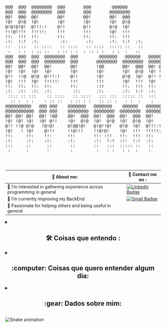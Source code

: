 <pre>
                                                                                                     
@@@  @@@  @@@@@@@@  @@@       @@@        @@@@@@                                                      
@@@  @@@  @@@@@@@@  @@@       @@@       @@@@@@@@                                                     
@@!  @@@  @@!       @@!       @@!       @@!  @@@                                                     
!@!  @!@  !@!       !@!       !@!       !@!  @!@                                                     
@!@!@!@!  @!!!:!    @!!       @!!       @!@  !@!                                                     
!!!@!!!!  !!!!!:    !!!       !!!       !@!  !!!                                                     
!!:  !!!  !!:       !!:       !!:       !!:  !!!                                                     
:!:  !:!  :!:        :!:       :!:      :!:  !:!  :!:                                                
::   :::   :: ::::   :: ::::   :: ::::  ::::: ::   ::                                                
 :   : :  : :: ::   : :: : :  : :: : :   : :  :   ::                                                 
@@@  @@@  @@@  @@@@@@@@  @@@        @@@@@@@   @@@@@@   @@@@@@@@@@   @@@@@@@@    @@@@@@@   @@@@@@     
@@@  @@@  @@@  @@@@@@@@  @@@       @@@@@@@@  @@@@@@@@  @@@@@@@@@@@  @@@@@@@@    @@@@@@@  @@@@@@@@    
@@!  @@!  @@!  @@!       @@!       !@@       @@!  @@@  @@! @@! @@!  @@!           @@!    @@!  @@@    
!@!  !@!  !@!  !@!       !@!       !@!       !@!  @!@  !@! !@! !@!  !@!           !@!    !@!  @!@    
@!!  !!@  @!@  @!!!:!    @!!       !@!       @!@  !@!  @!! !!@ @!@  @!!!:!        @!!    @!@  !@!    
!@!  !!!  !@!  !!!!!:    !!!       !!!       !@!  !!!  !@!   ! !@!  !!!!!:        !!!    !@!  !!!    
!!:  !!:  !!:  !!:       !!:       :!!       !!:  !!!  !!:     !!:  !!:           !!:    !!:  !!!    
:!:  :!:  :!:  :!:        :!:      :!:       :!:  !:!  :!:     :!:  :!:           :!:    :!:  !:!    
 :::: :: :::    :: ::::   :: ::::   ::: :::  ::::: ::  :::     ::    :: ::::       ::    ::::: ::    
  :: :  : :    : :: ::   : :: : :   :: :: :   : :  :    :      :    : :: ::        :      : :  :     
@@@@@@@@@@   @@@ @@@    @@@@@@@   @@@@@@@    @@@@@@   @@@@@@@@  @@@  @@@       @@@@@@@@              
@@@@@@@@@@@  @@@ @@@    @@@@@@@@  @@@@@@@@  @@@@@@@@  @@@@@@@@  @@@  @@@       @@@@@@@@              
@@! @@! @@!  @@! !@@    @@!  @@@  @@!  @@@  @@!  @@@  @@!       @@!  @@!       @@!                   
!@! !@! !@!  !@! @!!    !@!  @!@  !@!  @!@  !@!  @!@  !@!       !@!  !@!       !@!                   
@!! !!@ @!@   !@!@!     @!@@!@!   @!@!!@!   @!@  !@!  @!!!:!    !!@  @!!       @!!!:!                
!@!   ! !@!    @!!!     !!@!!!    !!@!@!    !@!  !!!  !!!!!:    !!!  !!!       !!!!!:                
!!:     !!:    !!:      !!:       !!: :!!   !!:  !!!  !!:       !!:  !!:       !!:                   
:!:     :!:    :!:      :!:       :!:  !:!  :!:  !:!  :!:       :!:   :!:      :!:                   
:::     ::      ::       ::       ::   :::  ::::: ::   ::        ::   :: ::::   :: ::::              
 :      :       :        :         :   : :   : :  :    :        :    : :: : :  : :: ::               
                                                                                                     
</pre>

#
| 👾 About me: |  📱 Contact me on : |
| ------------------- | ------------------- |
| 👀 I’m interested in gathering experience across programming in general | [![Linkedin Badge](https://img.shields.io/badge/-Lucas%20Ferreira-blue?style=flat-square&logo=Linkedin&logoColor=white&link=https://www.linkedin.com/in/lucas-ferreira-bb2936207/)](https://www.linkedin.com/in/lucas-ferreira-bb2936207/) |
| 🌱 I’m currently improving my BackEnd | [![Gmail Badge](https://img.shields.io/badge/Lucas%20Ferreira-c14438?style=flat-square&logo=Gmail&logoColor=white&link=mailto:luckdaltrox@gmail.com)](mailto:luckdaltrox@gmail.com) |
| 💓  Passionate for helping others and being useful in general 

<details> <summary>
<h2 align="center">🛠 Coisas que entendo : </h2></summary>  
<p align="center"> <img src="https://octodex.github.com/images/baracktocat.jpg" width="200" align="right"/>
<code><img height="60" src="https://raw.githubusercontent.com/github/explore/80688e429a7d4ef2fca1e82350fe8e3517d3494d/topics/python/python.png"></code>
<code><img height="60" src="https://raw.githubusercontent.com/github/explore/80688e429a7d4ef2fca1e82350fe8e3517d3494d/topics/django/django.png"></code> 
<code><img height="60" src="https://raw.githubusercontent.com/github/explore/80688e429a7d4ef2fca1e82350fe8e3517d3494d/topics/javascript/javascript.png"></code>
<code><img height="60" src="https://raw.githubusercontent.com/github/explore/80688e429a7d4ef2fca1e82350fe8e3517d3494d/topics/typescript/typescript.png"></code>
<code><img height="60" src="https://raw.githubusercontent.com/github/explore/80688e429a7d4ef2fca1e82350fe8e3517d3494d/topics/nodejs/nodejs.png"></code>
<code><img height="60" src="https://raw.githubusercontent.com/github/explore/80688e429a7d4ef2fca1e82350fe8e3517d3494d/topics/angular/angular.png"></code> 
<code><img height="60" src="https://raw.githubusercontent.com/github/explore/80688e429a7d4ef2fca1e82350fe8e3517d3494d/topics/html/html.png"></code>
<code><img height="60" src="https://raw.githubusercontent.com/github/explore/80688e429a7d4ef2fca1e82350fe8e3517d3494d/topics/css/css.png"></code>
<code><img height="60" src="https://raw.githubusercontent.com/github/explore/80688e429a7d4ef2fca1e82350fe8e3517d3494d/topics/java/java.png"></code> 
<code><img height="60" src="https://raw.githubusercontent.com/github/explore/80688e429a7d4ef2fca1e82350fe8e3517d3494d/topics/postgresql/postgresql.png"></code>
<code><img height="60" src="https://raw.githubusercontent.com/github/explore/80688e429a7d4ef2fca1e82350fe8e3517d3494d/topics/git/git.png"></code>
<code><img height="60" src="https://raw.githubusercontent.com/github/explore/80688e429a7d4ef2fca1e82350fe8e3517d3494d/topics/linux/linux.png"></code>
<code><img height="60" src="https://raw.githubusercontent.com/github/explore/80688e429a7d4ef2fca1e82350fe8e3517d3494d/topics/terminal/terminal.png"></code> 
</p>
<h3 align="left"> 🤠 E tudo que for necessário aprender ou que me for ensinado </h2>
</details>

<details><summary>
<h2 align="center"> :computer: Coisas que quero entender algum dia: </h2></summary>
<p align="center"> <img src="https://gifdb.com/images/high/cute-mini-typing-cat-d6gdd3z7yr66oktz.gif" align="right" width="250">
<code><img height="60" src="https://raw.githubusercontent.com/github/explore/80688e429a7d4ef2fca1e82350fe8e3517d3494d/topics/flutter/flutter.png"></code>
<code><img height="60" src="https://raw.githubusercontent.com/github/explore/80688e429a7d4ef2fca1e82350fe8e3517d3494d/topics/dart/dart.png"></code>
<code><img height="60" src="https://raw.githubusercontent.com/github/explore/80688e429a7d4ef2fca1e82350fe8e3517d3494d/topics/docker/docker.png"></code>
<code><img height="60" src="https://raw.githubusercontent.com/github/explore/80688e429a7d4ef2fca1e82350fe8e3517d3494d/topics/aws/aws.png"></code>
<code><img height="60" src="https://raw.githubusercontent.com/github/explore/80688e429a7d4ef2fca1e82350fe8e3517d3494d/topics/ansible/ansible.png"></code>
<code><img height="60" src="https://raw.githubusercontent.com/github/explore/80688e429a7d4ef2fca1e82350fe8e3517d3494d/topics/graphql/graphql.png"></code>
<code><img height="60" src="https://raw.githubusercontent.com/github/explore/80688e429a7d4ef2fca1e82350fe8e3517d3494d/topics/redis/redis.png"></code>
<code><img height="60" src="https://raw.githubusercontent.com/github/explore/80688e429a7d4ef2fca1e82350fe8e3517d3494d/topics/mongodb/mongodb.png"></code>
</p>
<h3 align="left"> :brain: E qualquer novo conhecimento é bem recebido 
</details>

<details><summary><h2 align="center">:gear: Dados sobre mim: </h2></summary>

<div class='container'>
 <img style="height: auto; width: 50%;" class="img" src="https://github-readme-stats.vercel.app/api?username=SovietScott&show_icons=true&theme=radical&show_owner=true" alt="SovietScott :: Stats"/>
&nbsp;
&nbsp;
 <img style="height: auto; width: 40%;" class="img" src="https://github-readme-stats.vercel.app/api/top-langs/?username=SovietScott&langs_count=10&theme=tokyonight&layout=compact&show_icons=true" alt="SovietScott :: Top Langs"/>
</div> 
 
 
 </div>

</details>

![Snake animation](https://github.com/ubiratan-motta/ubiratan-motta/blob/output/github-contribution-grid-snake.svg)



